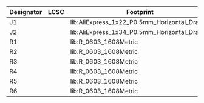 |Designator|LCSC|Footprint|Comment|
|--|--|--|--|
|J1|[](https://jlcpcb.com/partdetail/)|lib:AliExpress_1x22_P0.5mm_Horizontal_Drawer|DSI_IN|
|J2|[](https://jlcpcb.com/partdetail/)|lib:AliExpress_1x34_P0.5mm_Horizontal_Drawer|DSI_OUT|
|R1|[](https://jlcpcb.com/partdetail/)|lib:R_0603_1608Metric|0R|
|R2|[](https://jlcpcb.com/partdetail/)|lib:R_0603_1608Metric|0R|
|R3|[](https://jlcpcb.com/partdetail/)|lib:R_0603_1608Metric|0R|
|R4|[](https://jlcpcb.com/partdetail/)|lib:R_0603_1608Metric|0R|
|R5|[](https://jlcpcb.com/partdetail/)|lib:R_0603_1608Metric|0R|
|R6|[](https://jlcpcb.com/partdetail/)|lib:R_0603_1608Metric|0R|
